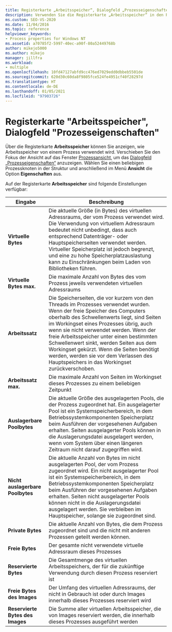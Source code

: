 ```yaml
---
title: Registerkarte „Arbeitsspeicher“, Dialogfeld „Prozesseigenschaften“ | Microsoft-Dokumentation
description: Verwenden Sie die Registerkarte „Arbeitsspeicher“ in den Prozesseigenschaften, um anzuzeigen, wie Arbeitsspeicher von einem Prozess verwendet wird. Sie enthält Informationen zum verwendeten, freigegebenen und virtuellen Speicherplatz.
ms.custom: SEO-VS-2020
ms.date: 11/04/2016
ms.topic: reference
helpviewer_keywords:
- Process properties for Windows NT
ms.assetid: a70785f2-5997-40ec-a90f-80a52449768b
author: mikejo5000
ms.author: mikejo
manager: jillfra
ms.workload:
- multiple
ms.openlocfilehash: 10fd47127abfd9cc476ed7029edd0dbbeb5501de
ms.sourcegitcommit: 620d30c60da8f9805fce524fe4951cf40f28297d
ms.translationtype: HT
ms.contentlocale: de-DE
ms.lasthandoff: 01/05/2021
ms.locfileid: "97903726"
---
```

# <a name="memory-tab-process-properties-dialog-box"></a>Registerkarte "Arbeitsspeicher", Dialogfeld "Prozesseigenschaften"
Über die Registerkarte **Arbeitsspeicher** können Sie anzeigen, wie Arbeitsspeicher von einem Prozess verwendet wird. Verschieben Sie den Fokus der Ansicht auf das Fenster [Prozessansicht](../debugger/processes-view.md), um das [Dialogfeld „Prozesseigenschaften“](../debugger/process-properties-dialog-box.md) anzuzeigen. Wählen Sie einen beliebigen Prozessknoten in der Struktur und anschließend im Menü **Ansicht** die Option **Eigenschaften** aus.

 Auf der Registerkarte **Arbeitsspeicher** sind folgende Einstellungen verfügbar:

|Eingabe|Beschreibung|
|-----------|-----------------|
|**Virtuelle Bytes**|Die aktuelle Größe (in Bytes) des virtuellen Adressraums, der vom Prozess verwendet wird. Die Verwendung von virtuellem Adressraum bedeutet nicht unbedingt, dass auch entsprechend Datenträger- oder Hauptspeicherseiten verwendet werden. Virtueller Speicherplatz ist jedoch begrenzt, und eine zu hohe Speicherplatzauslastung kann zu Einschränkungen beim Laden von Bibliotheken führen.|
|**Virtuelle Bytes max.**|Die maximale Anzahl von Bytes des vom Prozess jeweils verwendeten virtuellen Adressraums|
|**Arbeitssatz**|Die Speicherseiten, die vor kurzem von den Threads im Prozesses verwendet wurden. Wenn der freie Speicher des Computers oberhalb des Schwellenwerts liegt, sind Seiten im Workingset eines Prozesses übrig, auch wenn sie nicht verwendet werden. Wenn der freie Arbeitsspeicher unter einen bestimmten Schwellenwert sinkt, werden Seiten aus dem Workingset gekürzt. Wenn die Seiten benötigt werden, werden sie vor dem Verlassen des Hauptspeichers in das Workingset zurückverschoben.|
|**Arbeitssatz max.**|Die maximale Anzahl von Seiten im Workingset dieses Prozesses zu einem beliebigen Zeitpunkt|
|**Auslagerbare Poolbytes**|Die aktuelle Größe des ausgelagerten Pools, die der Prozess zugeordnet hat. Ein ausgelagerter Pool ist ein Systemspeicherbereich, in dem Betriebssystemkomponenten Speicherplatz beim Ausführen der vorgesehenen Aufgaben erhalten. Seiten ausgelagerter Pools können in die Auslagerungsdatei ausgelagert werden, wenn vom System über einen längeren Zeitraum nicht darauf zugegriffen wird.|
|**Nicht auslagerbare Poolbytes**|Die aktuelle Anzahl von Bytes im nicht ausgelagerten Pool, der vom Prozess zugeordnet wird. Ein nicht ausgelagerter Pool ist ein Systemspeicherbereich, in dem Betriebssystemkomponenten Speicherplatz beim Ausführen der vorgesehenen Aufgaben erhalten. Seiten nicht ausgelagerter Pools können nicht in die Auslagerungsdatei ausgelagert werden. Sie verbleiben im Hauptspeicher, solange sie zugeordnet sind.|
|**Private Bytes**|Die aktuelle Anzahl von Bytes, die dem Prozess zugeordnet sind und die nicht mit anderen Prozessen geteilt werden können.|
|**Freie Bytes**|Der gesamte nicht verwendete virtuelle Adressraum dieses Prozesses|
|**Reservierte Bytes**|Die Gesamtmenge des virtuellen Arbeitsspeichers, der für die zukünftige Verwendung durch diesen Prozess reserviert ist|
|**Freie Bytes des Images**|Der Umfang des virtuellen Adressraums, der nicht in Gebrauch ist oder durch Images innerhalb dieses Prozesses reserviert wird|
|**Reservierte Bytes des Images**|Die Summe aller virtuellen Arbeitsspeicher, die von Images reserviert werden, die innerhalb dieses Prozesses ausgeführt werden|